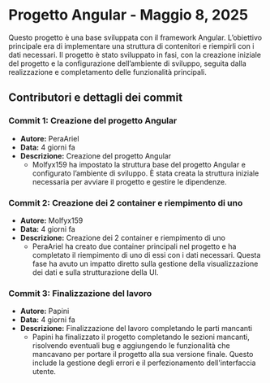 # Progetto Angular - Maggio 8, 2025

Questo progetto è una base sviluppata con il framework Angular. L’obiettivo principale era di implementare una struttura di contenitori e riempirli con i dati necessari. Il progetto è stato sviluppato in fasi, con la creazione iniziale del progetto e la configurazione dell’ambiente di sviluppo, seguita dalla realizzazione e completamento delle funzionalità principali.

## Contributori e dettagli dei commit

### Commit 1: Creazione del progetto Angular
- **Autore:** PeraAriel
- **Data:** 4 giorni fa
- **Descrizione:** Creazione del progetto Angular
  - Molfyx159 ha impostato la struttura base del progetto Angular e configurato l’ambiente di sviluppo. È stata creata la struttura iniziale necessaria per avviare il progetto e gestire le dipendenze.

### Commit 2: Creazione dei 2 container e riempimento di uno
- **Autore:** Molfyx159
- **Data:** 4 giorni fa
- **Descrizione:** Creazione dei 2 container e riempimento di uno
  - PeraAriel ha creato due container principali nel progetto e ha completato il riempimento di uno di essi con i dati necessari. Questa fase ha avuto un impatto diretto sulla gestione della visualizzazione dei dati e sulla strutturazione della UI.

### Commit 3: Finalizzazione del lavoro
- **Autore:** Papini
- **Data:** 4 giorni fa
- **Descrizione:** Finalizzazione del lavoro completando le parti mancanti
  - Papini ha finalizzato il progetto completando le sezioni mancanti, risolvendo eventuali bug e aggiungendo le funzionalità che mancavano per portare il progetto alla sua versione finale. Questo include la gestione degli errori e il perfezionamento dell'interfaccia utente.
